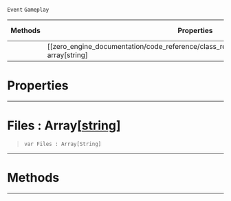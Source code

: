  `Event` `Gameplay`



|Methods|Properties|Base Classes|Derived Classes|
|---|---|---|---|
| |[[zero_engine_documentation/code_reference/class_reference/mousefiledropevent/#files-array[string] | Files]]|[mouseevent](https://github.com/zeroengineteam/ZeroDocs/blob/master/code_reference/class_reference/mouseevent.markdown)| |


 #  Properties


---  
 #  Files : Array[[string](https://github.com/zeroengineteam/ZeroDocs/blob/master/code_reference/nada_base_types/string.markdown)]

> 
> ``` lang=cpp, name=Nada
> var Files : Array[String]


---  
 #  Methods


---  
 

 